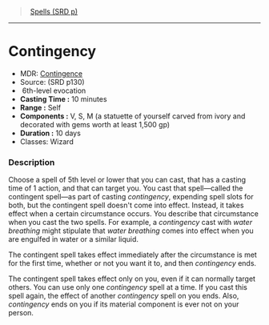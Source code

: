 ﻿---
!SpellVO
Level: 6
Type: evocation
CastingTime: 10 minutes
Range: Self
Components: V, S, M (a statuette of yourself carved from ivory and decorated with gems worth at least 1,500 gp)
Duration: 10 days
Classes: Wizard
Id: spells_vo.md#contingency
ParentLink: spells_vo.md#spells-srd-p
Name: Contingency
ParentName: Spells (SRD p)
NameLevel: 1
AltName: '[Contingence](hd_spells_contingence.md)'
Source: (SRD p130)
Attributes: {}
---
> [Spells (SRD p)](srd_spells.md)

---

# Contingency

- MDR: [Contingence](hd_spells_contingence.md)
- Source: (SRD p130)
-  6th-level evocation
- **Casting Time :** 10 minutes
- **Range :** Self
- **Components :** V, S, M (a statuette of yourself carved from ivory and decorated with gems worth at least 1,500 gp)
- **Duration :** 10 days
- Classes: Wizard

### Description

Choose a spell of 5th level or lower that you can cast, that has a casting time of 1 action, and that can target you. You cast that spell—called the contingent spell—as part of casting _contingency_, expending spell slots for both, but the contingent spell doesn't come into effect. Instead, it takes effect when a certain circumstance occurs. You describe that circumstance when you cast the two spells. For example, a _contingency_ cast with _water breathing_ might stipulate that _water breathing_ comes into effect when you are engulfed in water or a similar liquid.

The contingent spell takes effect immediately after the circumstance is met for the first time, whether or not you want it to, and then _contingency_ ends.

The contingent spell takes effect only on you, even if it can normally target others. You can use only one _contingency_ spell at a time. If you cast this spell again, the effect of another _contingency_ spell on you ends. Also, _contingency_ ends on you if its material component is ever not on your person.

